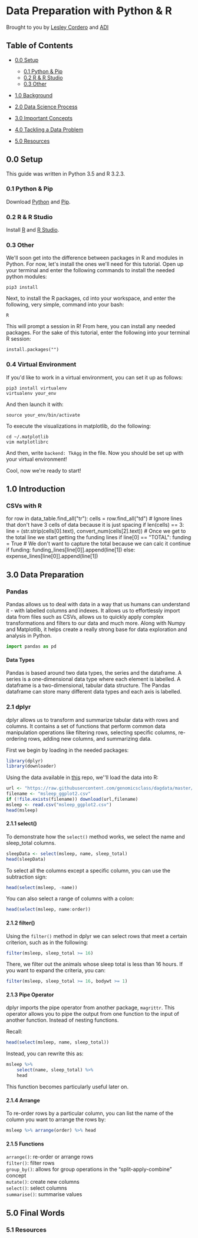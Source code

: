 Data Preparation with Python & R
==================

Brought to you by [Lesley Cordero](http://www.columbia.edu/~lc2958) and [ADI](https://adicu.com)

## Table of Contents

- [0.0 Setup](#00-setup)
	+ [0.1 Python & Pip](#01-python--pip)
	+ [0.2 R & R Studio](#02-r--r-studio)
	+ [0.3 Other](#03-other)
- [1.0 Background](#10-background)

- [2.0 Data Science Process](#20-data-science-process)
    
- [3.0 Important Concepts](#30-important-concepts)

- [4.0 Tackling a Data Problem](#40-tackling-a-data-problem)

- [5.0 Resources](#50-resources)


## 0.0 Setup

This guide was written in Python 3.5 and R 3.2.3.

### 0.1 Python & Pip

Download [Python](https://www.python.org/downloads/) and [Pip](https://pip.pypa.io/en/stable/installing/).

### 0.2 R & R Studio

Install [R](https://www.r-project.org/) and [R Studio](https://www.rstudio.com/products/rstudio/download/).

### 0.3 Other

We'll soon get into the difference between packages in R and modules in Python. For now, let's install the ones we'll need for this tutorial. Open up your terminal and enter the following commands to install the needed python modules: 

```
pip3 install 
```

Next, to install the R packages, cd into your workspace, and enter the following, very simple, command into your bash: 

```
R
```

This will prompt a session in R! From here, you can install any needed packages. For the sake of this tutorial, enter the following into your terminal R session:

```
install.packages("")
```

### 0.4 Virtual Environment

If you'd like to work in a virtual environment, you can set it up as follows: 
```
pip3 install virtualenv
virtualenv your_env
```
And then launch it with: 
```
source your_env/bin/activate
```

To execute the visualizations in matplotlib, do the following:

```
cd ~/.matplotlib
vim matplotlibrc
```
And then, write `backend: TkAgg` in the file. Now you should be set up with your virtual environment!

Cool, now we're ready to start! 

## 1.0 Introduction


### CSVs with R 

for row in data_table.find_all("tr"):
    cells = row.find_all("td")
    # Ignore lines that don't have 3 cells of data because it is just spacing
    if len(cells) == 3:
        line = (str.strip(cells[0].text), convert_num(cells[2].text))
        # Once we get to the total line we start getting the funding lines
        if line[0] == "TOTAL":
            funding = True
            # We don't want to capture the total because we can calc it
            continue
        if funding:
            funding_lines[line[0]].append(line[1])
        else:
            expense_lines[line[0]].append(line[1])

## 3.0 Data Preparation

### Pandas

Pandas allows us to deal with data in a way that us humans can understand it - with labelled columns and indexes. It allows us to effortlessly import data from files such as CSVs, allows us to quickly apply complex transformations and filters to our data and much more. Along with Numpy and Matplotlib, it helps create a really strong base for data exploration and analysis in Python. 

``` python
import pandas as pd 
```

#### Data Types

Pandas is based around two data types, the series and the dataframe. A series is a one-dimensional data type where each element is labelled. A dataframe is a two-dimensional, tabular data structure. The Pandas dataframe can store many different data types and each axis is labelled. 


### 2.1 dplyr

dplyr allows us to transform and summarize tabular data with rows and columns. It contains a set of functions that perform common data manipulation operations like filtering rows, selecting specific columns, re-ordering rows, adding new columns, and summarizing data.

First we begin by loading in the needed packages:

``` R
library(dplyr)
library(downloader)
```

Using the data available in [this](https://github.com/lesley2958/data-science-r/blob/master/msleep_ggplot2.csv) repo, we''ll load the data into R:

``` R
url <- "https://raw.githubusercontent.com/genomicsclass/dagdata/master/inst/extdata/msleep_ggplot2.csv"
filename <- "msleep_ggplot2.csv"
if (!file.exists(filename)) download(url,filename)
msleep <- read.csv("msleep_ggplot2.csv")
head(msleep)
```

#### 2.1.1 select()

To demonstrate how the `select()` method works, we select the name and sleep_total columns.

``` R
sleepData <- select(msleep, name, sleep_total)
head(sleepData)
```

To select all the columns except a specific column, you can use the subtraction sign:

``` R
head(select(msleep, -name))
```

You can also select a range of columns with a colon:

``` R
head(select(msleep, name:order))
```

#### 2.1.2 filter()

Using the `filter()` method in dplyr we can select rows that meet a certain criterion, such as in the following:

``` R
filter(msleep, sleep_total >= 16)
```
There, we filter out the animals whose sleep total is less than 16 hours. If you want to expand the criteria, you can: 

```R
filter(msleep, sleep_total >= 16, bodywt >= 1)
```

#### 2.1.3 Pipe Operator

dplyr imports the pipe operator from another package, `magrittr`. This operator allows you to pipe the output from one function to the input of another function. Instead of nesting functions. 

Recall: 

``` R
head(select(msleep, name, sleep_total))
```

Instead, you can rewrite this as: 

``` R
msleep %>% 
    select(name, sleep_total) %>% 
    head
```

This function becomes particularly useful later on. 

#### 2.1.4 Arrange

To re-order rows by a particular column, you can list the name of the column you want to arrange the rows by: 

``` R
msleep %>% arrange(order) %>% head
```


#### 2.1.5 Functions

`arrange()`: re-order or arrange rows <br>
`filter()`: filter rows <br>
`group_by()`: allows for group operations in the “split-apply-combine” concept <br>
`mutate()`: create new columns <br>
`select()`: select columns <br>
`summarise()`: summarise values



## 5.0 Final Words

### 5.1 Resources

